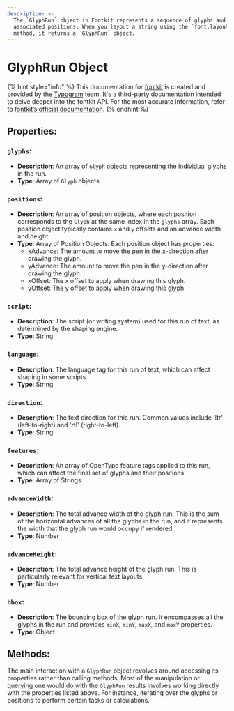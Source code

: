 ```yaml
---
description: >-
  The `GlyphRun` object in Fontkit represents a sequence of glyphs and their
  associated positions. When you layout a string using the `font.layout()`
  method, it returns a `GlyphRun` object.
---
```


# GlyphRun Object

{% hint style="info" %}
This documentation for [fontkit](https://github.com/foliojs/fontkit) is created and provided by the [Typogram](https://typogram.co/) team. It's a third-party documentation intended to delve deeper into the fontkit API. For the most accurate information, refer to [fontkit’s official documentation](https://github.com/foliojs/fontkit#readme).
{% endhint %}

## **Properties**:

### `glyphs`:

* **Description**: An array of `Glyph` objects representing the individual glyphs in the run.
* **Type**: Array of `Glyph` objects

### `positions`:

* **Description**: An array of position objects, where each position corresponds to the `Glyph` at the same index in the `glyphs` array. Each position object typically contains `x` and `y` offsets and an advance width and height.
* **Type**: Array of Position Objects. Each position object has properties:
  * xAdvance: The amount to move the pen in the x-direction after drawing the glyph.
  * yAdvance: The amount to move the pen in the y-direction after drawing the glyph.
  * xOffset: The x offset to apply when drawing this glyph.
  * yOffset: The y offset to apply when drawing this glyph.

### `script`:

* **Description**: The script (or writing system) used for this run of text, as determined by the shaping engine.
* **Type**: String

### `language`:

* **Description**: The language tag for this run of text, which can affect shaping in some scripts.
* **Type**: String

### `direction`:

* **Description**: The text direction for this run. Common values include 'ltr' (left-to-right) and 'rtl' (right-to-left).
* **Type**: String

### `features`:

* **Description**: An array of OpenType feature tags applied to this run, which can affect the final set of glyphs and their positions.
* **Type**: Array of Strings

### `advanceWidth`:

* **Description**: The total advance width of the glyph run. This is the sum of the horizontal advances of all the glyphs in the run, and it represents the width that the glyph run would occupy if rendered.
* **Type**: Number

### `advanceHeight`:

* **Description**: The total advance height of the glyph run. This is particularly relevant for vertical text layouts.
* **Type**: Number

### `bbox`:

* **Description**: The bounding box of the glyph run. It encompasses all the glyphs in the run and provides `minX`, `minY`, `maxX`, and `maxY` properties.
* **Type**: Object

## **Methods**:

The main interaction with a `GlyphRun` object revolves around accessing its properties rather than calling methods. Most of the manipulation or querying one would do with the `GlyphRun` results involves working directly with the properties listed above. For instance, iterating over the glyphs or positions to perform certain tasks or calculations.
